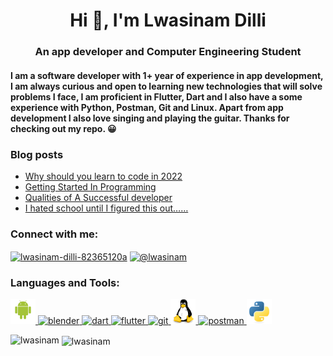 <h1 align="center">Hi 👋, I'm Lwasinam Dilli</h1>
<h3 align="center">An app developer and Computer Engineering Student</h3>

<h4> I am a software developer with 1+ year of experience in app development, I am always curious and open to learning new technologies that will solve problems I face, I am proficient in Flutter, Dart and I also have a some experience with Python, Postman, Git and Linux. Apart from app development I also love singing and playing the guitar. Thanks for checking out my repo. 😀 </h4>

### Blog posts
<!-- BLOG-POST-LIST:START -->
- [Why should you learn to code in 2022](https://medium.com/@lwasinamdilli/why-should-you-learn-to-code-in-2022-e9394003bc7f?source=rss-15338d8fef4c------2)
- [Getting Started In Programming](https://medium.com/@lwasinamdilli/getting-started-in-programming-466cff39c009?source=rss-15338d8fef4c------2)
- [Qualities of A Successful developer](https://medium.com/@lwasinamdilli/qualities-of-a-successful-developer-5be269896744?source=rss-15338d8fef4c------2)
- [I hated school until I figured this out……](https://medium.com/@lwasinamdilli/i-hated-school-until-i-figured-this-out-9adce64cd50f?source=rss-15338d8fef4c------2)
<!-- BLOG-POST-LIST:END -->

<h3 align="left">Connect with me:</h3>
<p align="left">
<a href= "https://linkedin.com/in/@lwasinamdilli" target="blank"><img align="center" src="https://raw.githubusercontent.com/rahuldkjain/github-profile-readme-generator/master/src/images/icons/Social/linked-in-alt.svg" alt="lwasinam-dilli-82365120a" height="30" width="40" /></a>
<a href="https://medium.com/@lwasinamdilli" target="blank"><img align="center" src="https://raw.githubusercontent.com/rahuldkjain/github-profile-readme-generator/master/src/images/icons/Social/medium.svg" alt="@lwasinam" height="30" width="40" /></a>
</p>

<h3 align="left">Languages and Tools:</h3>
<p align="left"> <a href="https://developer.android.com" target="_blank" rel="noreferrer"> <img src="https://raw.githubusercontent.com/devicons/devicon/master/icons/android/android-original-wordmark.svg" alt="android" width="40" height="40"/> </a> <a href="https://www.blender.org/" target="_blank" rel="noreferrer"> <img src="https://download.blender.org/branding/community/blender_community_badge_white.svg" alt="blender" width="40" height="40"/> </a> <a href="https://dart.dev" target="_blank" rel="noreferrer"> <img src="https://www.vectorlogo.zone/logos/dartlang/dartlang-icon.svg" alt="dart" width="40" height="40"/> </a> <a href="https://flutter.dev" target="_blank" rel="noreferrer"> <img src="https://www.vectorlogo.zone/logos/flutterio/flutterio-icon.svg" alt="flutter" width="40" height="40"/> </a> <a href="https://git-scm.com/" target="_blank" rel="noreferrer"> <img src="https://www.vectorlogo.zone/logos/git-scm/git-scm-icon.svg" alt="git" width="40" height="40"/> </a> <a href="https://www.linux.org/" target="_blank" rel="noreferrer"> <img src="https://raw.githubusercontent.com/devicons/devicon/master/icons/linux/linux-original.svg" alt="linux" width="40" height="40"/> </a> <a href="https://postman.com" target="_blank" rel="noreferrer"> <img src="https://www.vectorlogo.zone/logos/getpostman/getpostman-icon.svg" alt="postman" width="40" height="40"/> </a> <a href="https://www.python.org" target="_blank" rel="noreferrer"> <img src="https://raw.githubusercontent.com/devicons/devicon/master/icons/python/python-original.svg" alt="python" width="40" height="40"/> </a> </p>

<p><img align="left" src="https://github-readme-stats.vercel.app/api/top-langs?username=lwasinam&show_icons=true&locale=en&layout=compact" alt="lwasinam" /></p>

<p>&nbsp;<img align="center" src="https://github-readme-stats.vercel.app/api?username=lwasinam&show_icons=true&locale=en" alt="lwasinam" /></p>


